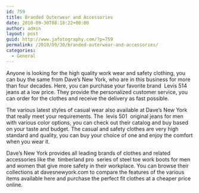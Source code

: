 ```yaml
---
id: 759
title: Branded Outerwear and Accessories
date: 2010-09-30T08:18:22+00:00
author: admin
layout: post
guid: http://www.jafotography.com/?p=759
permalink: /2010/09/30/branded-outerwear-and-accessories/
categories:
  - General
---
```

Anyone is looking for the high quality work wear and safety clothing, you can buy the same from Dave&#8217;s New York, who are in this business for more than four decades. Here, you can purchase your favorite brand &nbsp;Levis 514&nbsp; jeans at a low price. They provide the personalized customer service, you can order for the clothes and receive the delivery as fast possible.

The various latest styles of casual wear also available at Dave&#8217;s New York that really meet your requirements. The &nbsp;levis 501&nbsp; original jeans for men with various color options, you can check out their catalog and buy based on your taste and budget. The casual and safety clothes are very high standard and quality, you can buy your choice of one and enjoy the comfort when you wear it.

Dave&#8217;s New York provides all leading brands of clothes and related accessories like the &nbsp;timberland pro&nbsp; series of steel toe work boots for men and women that give more safety in their workplace. You can browse their collections at davesnewyork.com to compare the features of the various items available here and purchase the perfect fit clothes at a cheaper price online.